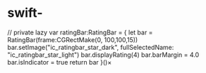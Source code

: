# swift-    


//
    private lazy var ratingBar:RatingBar = {
        let bar = RatingBar(frame:CGRectMake(0, 100,100,15))
        bar.setImage("ic_ratingbar_star_dark", fullSelectedName: "ic_ratingbar_star_light")
        bar.displayRating(4)
        bar.barMargin = 4.0
        bar.isIndicator = true
        return bar
    }()×
